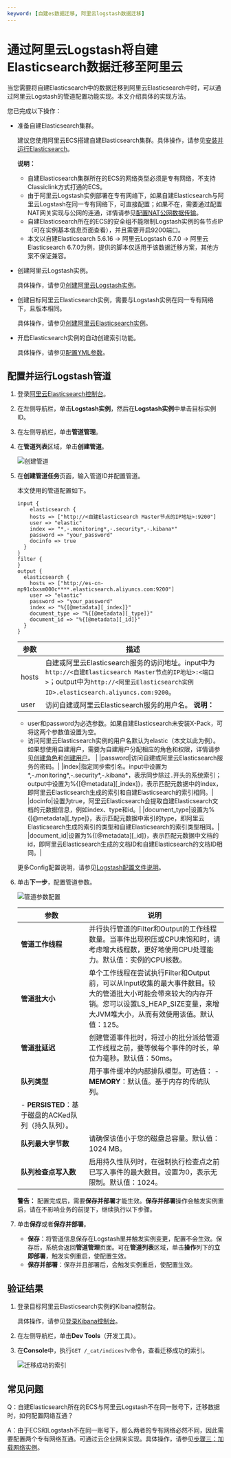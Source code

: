```yaml
---
keyword: [自建es数据迁移, 阿里云logstash数据迁移]
---
```


# 通过阿里云Logstash将自建Elasticsearch数据迁移至阿里云

当您需要将自建Elasticsearch中的数据迁移到阿里云Elasticsearch中时，可以通过阿里云Logstash的管道配置功能实现。本文介绍具体的实现方法。

您已完成以下操作：

-   准备自建Elasticsearch集群。

    建议您使用阿里云ECS搭建自建Elasticsearch集群。具体操作，请参见[安装并运行Elasticsearch](https://www.elastic.co/guide/cn/elasticsearch/guide/current/running-elasticsearch.html)。

    **说明：**

    -   自建Elasticsearch集群所在的ECS的网络类型必须是专有网络，不支持Classiclink方式打通的ECS。
    -   由于阿里云Logstash实例部署在专有网络下，如果自建Elasticsearch与阿里云Logstash在同一专有网络下，可直接配置；如果不在，需要通过配置NAT网关实现与公网的连通，详情请参见[配置NAT公网数据传输](/intl.zh-CN/Logstash/网络与安全/配置NAT公网数据传输.md)。
    -   自建Elasticsearch所在的ECS的安全组不能限制Logstash实例的各节点IP（可在实例基本信息页面查看），并且需要开启9200端口。
    -   本文以自建Elasticsearch 5.6.16 -\> 阿里云Logstash 6.7.0 -\> 阿里云Elasticsearch 6.7.0为例，提供的脚本仅适用于该数据迁移方案，其他方案不保证兼容。
-   创建阿里云Logstash实例。

    具体操作，请参见[创建阿里云Logstash实例](/intl.zh-CN/Logstash/快速入门/步骤一：创建实例/创建阿里云Logstash实例.md)。

-   创建目标阿里云Elasticsearch实例，需要与Logstash实例在同一专有网络下，且版本相同。

    具体操作，请参见[创建阿里云Elasticsearch实例](/intl.zh-CN/Elasticsearch/管理实例/创建阿里云Elasticsearch实例.md)。

-   开启Elasticsearch实例的自动创建索引功能。

    具体操作，请参见[配置YML参数](/intl.zh-CN/Elasticsearch/ES集群配置/配置YML参数.md)。


## 配置并运行Logstash管道

1.  登录[阿里云Elasticsearch控制台](https://elasticsearch.console.aliyun.com/#/home)。

2.  在左侧导航栏，单击**Logstash实例**，然后在**Logstash实例**中单击目标实例ID。

3.  在左侧导航栏，单击**管道管理**。

4.  在**管道列表**区域，单击**创建管道**。

    ![创建管道](https://static-aliyun-doc.oss-accelerate.aliyuncs.com/assets/img/zh-CN/2312659951/p95025.png)

5.  在**创建管道任务**页面，输入管道ID并配置管道。

    本文使用的管道配置如下。

    ```
    input {
        elasticsearch {
        hosts => ["http://<自建Elasticsearch Master节点的IP地址>:9200"]
        user => "elastic"
        index => "*,-.monitoring*,-.security*,-.kibana*"
        password => "your_password"
        docinfo => true
      }
    }
    filter {
    }
    output {
      elasticsearch {
        hosts => ["http://es-cn-mp91cbxsm000c****.elasticsearch.aliyuncs.com:9200"]
        user => "elastic"
        password => "your_password"
        index => "%{[@metadata][_index]}"
        document_type => "%{[@metadata][_type]}"
        document_id => "%{[@metadata][_id]}"
      }
    }
    ```

    |参数|描述|
    |--|--|
    |hosts|自建或阿里云Elasticsearch服务的访问地址。input中为`http://<自建Elasticsearch Master节点的IP地址>:<端口>`；output中为`http://<阿里云Elasticsearch实例ID>.elasticsearch.aliyuncs.com:9200`。|
    |user|访问自建或阿里云Elasticsearch服务的用户名。 **说明：**

    -   user和password为必选参数。如果自建Elasticsearch未安装X-Pack，可将这两个参数值设置为空。
    -   访问阿里云Elasticsearch实例的用户名默认为elastic（本文以此为例）。如果想使用自建用户，需要为自建用户分配相应的角色和权限，详情请参见[创建角色](/intl.zh-CN/访问控制/Kibana角色管理/创建角色.md)和[创建用户](/intl.zh-CN/访问控制/Kibana角色管理/创建用户.md)。 |
    |password|访问自建或阿里云Elasticsearch服务的密码。|
    |index|指定同步索引名。input中设置为\*,-.monitoring\*,-.security\*,-.kibana\*，表示同步除过`.`开头的系统索引；output中设置为%\{\[@metadata\]\[\_index\]\}，表示匹配元数据中的index，即阿里云Elasticsearch生成的索引和自建Elasticsearch的索引相同。|
    |docinfo|设置为true，阿里云Elasticsearch会提取自建Elasticsearch文档的元数据信息，例如index、type和id。|
    |document\_type|设置为%\{\[@metadata\]\[\_type\]\}，表示匹配元数据中索引的type，即阿里云Elasticsearch生成的索引的类型和自建Elasticsearch的索引类型相同。|
    |document\_id|设置为%\{\[@metadata\]\[\_id\]\}，表示匹配元数据中文档的id，即阿里云Elasticsearch生成的文档ID和自建Elasticsearch的文档ID相同。|

    更多Config配置说明，请参见[Logstash配置文件说明](/intl.zh-CN/Logstash/管道任务管理/Logstash配置文件说明.md)。

6.  单击**下一步**，配置管道参数。

    ![管道参数配置](https://static-aliyun-doc.oss-accelerate.aliyuncs.com/assets/img/zh-CN/2312659951/p67293.png)

    |参数|说明|
    |--|--|
    |**管道工作线程**|并行执行管道的Filter和Output的工作线程数量。当事件出现积压或CPU未饱和时，请考虑增大线程数，更好地使用CPU处理能力。默认值：实例的CPU核数。|
    |**管道批大小**|单个工作线程在尝试执行Filter和Output前，可以从Input收集的最大事件数目。较大的管道批大小可能会带来较大的内存开销。您可以设置LS\_HEAP\_SIZE变量，来增大JVM堆大小，从而有效使用该值。默认值：125。|
    |**管道批延迟**|创建管道事件批时，将过小的批分派给管道工作线程之前，要等候每个事件的时长，单位为毫秒。默认值：50ms。|
    |**队列类型**|用于事件缓冲的内部排队模型。可选值：     -   **MEMORY**：默认值。基于内存的传统队列。
    -   **PERSISTED**：基于磁盘的ACKed队列（持久队列）。 |
    |**队列最大字节数**|请确保该值小于您的磁盘总容量。默认值：1024 MB。|
    |**队列检查点写入数**|启用持久性队列时，在强制执行检查点之前已写入事件的最大数目。设置为0，表示无限制。默认值：1024。|

    **警告：** 配置完成后，需要**保存并部署**才能生效。**保存并部署**操作会触发实例重启，请在不影响业务的前提下，继续执行以下步骤。

7.  单击**保存**或者**保存并部署**。

    -   **保存**：将管道信息保存在Logstash里并触发实例变更，配置不会生效。保存后，系统会返回**管道管理**页面。可在**管道列表**区域，单击**操作**列下的**立即部署**，触发实例重启，使配置生效。
    -   **保存并部署**：保存并且部署后，会触发实例重启，使配置生效。

## 验证结果

1.  登录目标阿里云Elasticsearch实例的Kibana控制台。

    具体操作，请参见[登录Kibana控制台](/intl.zh-CN/Elasticsearch/可视化控制/Kibana/登录Kibana控制台.md)。

2.  在左侧导航栏，单击**Dev Tools**（开发工具）。

3.  在**Console**中，执行`GET /_cat/indices?v`命令，查看迁移成功的索引。

    ![迁移成功的索引](https://static-aliyun-doc.oss-accelerate.aliyuncs.com/assets/img/zh-CN/1302659951/p95323.png)


## 常见问题

Q：自建Elasticsearch所在的ECS与阿里云Logstash不在同一账号下，迁移数据时，如何配置网络互通？

A：由于ECS和Logstash不在同一账号下，那么两者的专有网络必然不同，因此需要配置两个专有网络互通。可通过云企业网来实现。具体操作，请参见[步骤三：加载网络实例]()。

